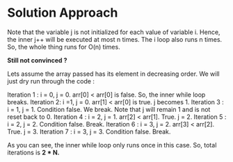 # Solution Approach

Note that the variable j is not initialized for each value of variable i.
Hence, the inner j++ will be executed at most n times.
The i loop also runs n times.
So, the whole thing runs for O(n) times.


**Still not convinced ?**

Lets assume the array passed has its element in decreasing order. We will just dry run through the code :

Iteration 1 : i = 0, j = 0. arr[0] < arr[0] is false. So, the inner while loop breaks.
Iteration 2: i =1, j = 0. arr[1] < arr[0] is true. j becomes 1.
Iteration 3 : i = 1, j = 1. Condition false. We break. Note that j will remain 1 and is not reset back to 0.
Iteration 4 : i = 2, j = 1. arr[2] < arr[1]. True. j = 2.
Iteration 5 : i = 2, j = 2. Condition false. Break.
Iteration 6 : i = 3, j = 2. arr[3] < arr[2]. True. j = 3.
Iteration 7 : i = 3, j = 3. Condition false. Break.


As you can see, the inner while loop only runs once in this case.
So, total iterations is **2 * N.**
